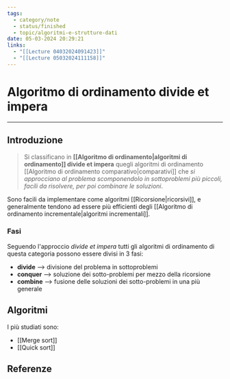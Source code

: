 ```yaml
---
tags:
  - category/note
  - status/finished
  - topic/algoritmi-e-strutture-dati
date: 05-03-2024 20:29:21
links:
  - "[[Lecture 04032024091423]]"
  - "[[Lecture 05032024111158]]"
---
```

# Algoritmo di ordinamento divide et impera
---
## Introduzione
> Si classificano in **[[Algoritmo di ordinamento|algoritmi di ordinamento]] divide et impera** quegli algoritmi di ordinamento [[Algoritmo di ordinamento comparativo|comparativi]] che _si approcciano al problema scomponendolo in sottoproblemi più piccoli, facili da risolvere, per poi combinare le soluzioni_.

Sono facili da implementare come algoritmi [[Ricorsione|ricorsivi]], e generalmente tendono ad essere più efficienti degli [[Algoritmo di ordinamento incrementale|algoritmi incrementali]].

### Fasi
Seguendo l'approccio _divide et impera_ tutti gli algoritmi di ordinamento di questa categoria possono essere divisi in 3 fasi:
- **divide** --> divisione del problema in sottoproblemi
- **conquer** --> soluzione dei sotto-problemi per mezzo della ricorsione
- **combine** --> fusione delle soluzioni dei sotto-problemi in una più generale

## Algoritmi
I più studiati sono:
- [[Merge sort]]
- [[Quick sort]]

## Referenze